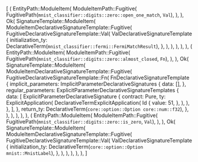 [
    (
        EntityPath::ModuleItem(
            ModuleItemPath::Fugitive(
                FugitivePath(`mnist_classifier::digits::zero::open_one_match`, `Val`),
            ),
        ),
        Ok(
            SignatureTemplate::ModuleItem(
                ModuleItemDeclarativeSignatureTemplate::Fugitive(
                    FugitiveDeclarativeSignatureTemplate::Val(
                        ValDeclarativeSignatureTemplate {
                            initialization_ty: DeclarativeTerm(`mnist_classifier::fermi::FermiMatchResult`),
                        },
                    ),
                ),
            ),
        ),
    ),
    (
        EntityPath::ModuleItem(
            ModuleItemPath::Fugitive(
                FugitivePath(`mnist_classifier::digits::zero::almost_closed`, `Fn`),
            ),
        ),
        Ok(
            SignatureTemplate::ModuleItem(
                ModuleItemDeclarativeSignatureTemplate::Fugitive(
                    FugitiveDeclarativeSignatureTemplate::Fn(
                        FnDeclarativeSignatureTemplate {
                            implicit_parameters: ImplicitParameterDeclarativeSignatures {
                                data: [],
                            },
                            regular_parameters: ExplicitParameterDeclarativeSignatureTemplates {
                                data: [
                                    ExplicitParameterDeclarativeSignature {
                                        contract: Pure,
                                        ty: ExplicitApplication(
                                            DeclarativeTermExplicitApplication(
                                                Id {
                                                    value: 51,
                                                },
                                            ),
                                        ),
                                    },
                                ],
                            },
                            return_ty: DeclarativeTerm(`core::option::Option core::num::f32`),
                        },
                    ),
                ),
            ),
        ),
    ),
    (
        EntityPath::ModuleItem(
            ModuleItemPath::Fugitive(
                FugitivePath(`mnist_classifier::digits::zero::is_zero`, `Val`),
            ),
        ),
        Ok(
            SignatureTemplate::ModuleItem(
                ModuleItemDeclarativeSignatureTemplate::Fugitive(
                    FugitiveDeclarativeSignatureTemplate::Val(
                        ValDeclarativeSignatureTemplate {
                            initialization_ty: DeclarativeTerm(`core::option::Option mnist::MnistLabel`),
                        },
                    ),
                ),
            ),
        ),
    ),
]